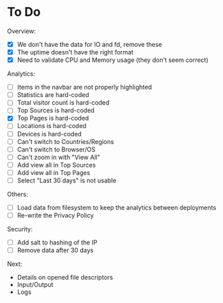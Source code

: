 # To Do

Overview:

- [X] We don't have the data for IO and fd, remove these
- [X] The uptime doesn't have the right format
- [X] Need to validate CPU and Memory usage (they don't seem correct)

Analytics:

- [ ] Items in the navbar are not properly highlighted
- [ ] Statistics are hard-coded
- [ ] Total visitor count is hard-coded
- [ ] Top Sources is hard-coded
- [X] Top Pages is hard-coded
- [ ] Locations is hard-coded
- [ ] Devices is hard-coded
- [ ] Can't switch to Countries/Regions
- [ ] Can't switch to Browser/OS
- [ ] Can't zoom in with "View All"
- [ ] Add view all in Top Sources
- [ ] Add view all in Top Pages
- [ ] Select "Last 30 days" is not usable

Others:

- [ ] Load data from filesystem to keep the analytics between deployments
- [ ] Re-write the Privacy Policy

Security:

- [ ] Add salt to hashing of the IP
- [ ] Remove data after 30 days

Next:

- Details on opened file descriptors
- Input/Output
- Logs
